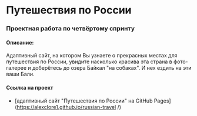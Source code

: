 # Путешествия по России
### Проектная работа по четвёртому спринту

#### Описание:
Адаптивный сайт, на котором Вы узнаете о прекрасных местах для путешествия по России, увидите насколько красива эта страна в фото-галерее и доберётесь до озера Байкал "на собаках". И нех ездить на эти ваши Бали.


#### Ссылка на проект
* [адаптивный сайт "Путешествия по России" на GitHub Pages](https://alexclore1.github.io/russian-travel /)
